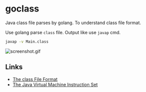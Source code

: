 # goclass

Java class file parses by golang. To understand class file format.

Use golang parse `class` file. Output like use `javap` cmd.

```sh
javap -v Main.class
```

![screenshot.gif](screenshot.gif)

## Links

- [The class File Format](https://docs.oracle.com/javase/specs/jvms/se8/html/jvms-4.html)
- [The Java Virtual Machine Instruction Set](https://docs.oracle.com/javase/specs/jvms/se8/html/jvms-6.html)